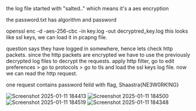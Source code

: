 the log file started with "salted.." which means it's a aes encryption

the password.txt has algorithm and password

openssl enc -d -aes-256-cbc -in key.log -out decryptred_key.log
this looks like ssl keys, we can load it in pcapng file.

question says they have logged in somewhere, hence lets check http packets.
since the http packets are encrypted we have to use the previously decrypted log files to decrypt the requests.
apply http filter, go to edit preferences > go to protocols > go to tls and load the ssl keys log file.
now we can read the http request.

one request contains password feild with flag, Shaastra{NE3W0RK!NG}

![Screenshot 2025-01-11 184413](https://github.com/user-attachments/assets/c361db02-31de-4d04-a3f4-53bab8603c07)
![Screenshot 2025-01-11 184500](https://github.com/user-attachments/assets/50c36940-47be-4b29-a1b3-d0ba3edaf590)
![Screenshot 2025-01-11 184519](https://github.com/user-attachments/assets/0b651ccb-0e31-49ba-a61d-b3bb21e7720d)
![Screenshot 2025-01-11 184348](https://github.com/user-attachments/assets/ae678176-f564-400e-b889-7af829373aac)
